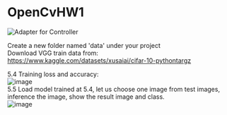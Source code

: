 # OpenCvHW1
![Adapter for Controller](https://github.com/AdevLog/OpenCvHW1/blob/main/HW1UI.png)

Create a new folder named 'data' under your project \
Download VGG train data from: https://www.kaggle.com/datasets/xusaiai/cifar-10-pythontargz 

5.4 Training loss and accuracy: \
![image](https://github.com/AdevLog/OpenCvHW1/blob/main/Accuracy%20and%20Loss.png) \
5.5	Load model trained at 5.4, let us choose one image from test images, inference the image, show the result image and class. \
![image](https://github.com/AdevLog/OpenCvHW1/blob/main/HW1_5.5.png)
